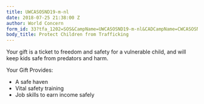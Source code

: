 ```yaml
---
title: UWCASOSND19-m-nl
date: 2018-07-25 21:38:00 Z
author: World Concern
form_id: 33?tfa_1202=SOS&CampName=UWCASOSND19-m-nl&CADCampName=CWCASOSND19-m-nl
body_title: Protect Children from Trafficking
---
```


Your gift is a ticket to freedom and safety for a vulnerable child, and will keep kids safe from predators and harm.

Your Gift Provides:

* A safe haven
* Vital safety training
* Job skills to earn income safely
